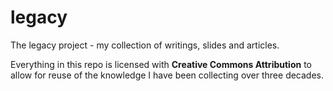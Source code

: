 # legacy
The legacy project - my collection of writings, slides and articles. 

Everything in this repo is licensed with **Creative Commons Attribution** to allow for reuse of the knowledge I have been collecting over three decades. 
